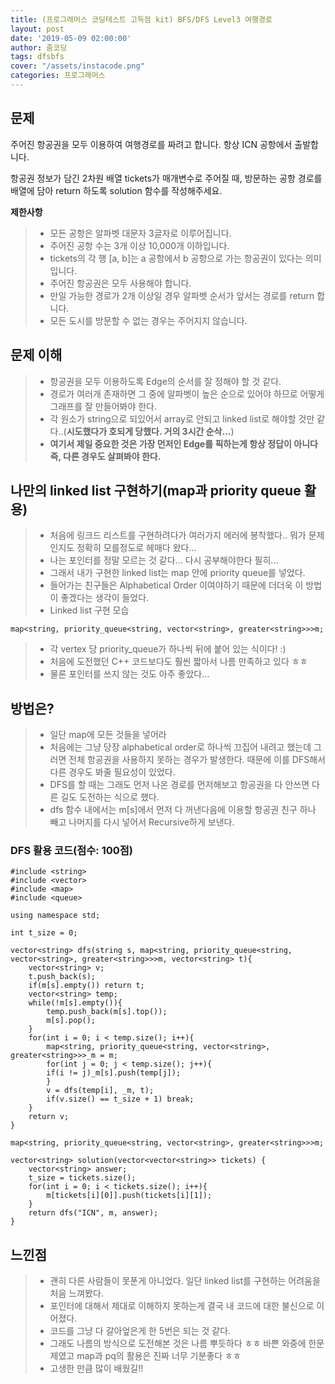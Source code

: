 ```yaml
---
title: (프로그래머스 코딩테스트 고득점 kit) BFS/DFS Level3 여행경로
layout: post
date: '2019-05-09 02:00:00'
author: 줌코딩
tags: dfsbfs
cover: "/assets/instacode.png"
categories: 프로그래머스
---
```

## 문제

주어진 항공권을 모두 이용하여 여행경로를 짜려고 합니다. 항상 ICN 공항에서 출발합니다.

항공권 정보가 담긴 2차원 배열 tickets가 매개변수로 주어질 때, 방문하는 공항 경로를 배열에 담아 return 하도록 solution 함수를 작성해주세요.


**제한사항**

>* 모든 공항은 알파벳 대문자 3글자로 이루어집니다.
>* 주어진 공항 수는 3개 이상 10,000개 이하입니다.
>* tickets의 각 행 [a, b]는 a 공항에서 b 공항으로 가는 항공권이 있다는 의미입니다.
>* 주어진 항공권은 모두 사용해야 합니다.
>* 만일 가능한 경로가 2개 이상일 경우 알파벳 순서가 앞서는 경로를 return 합니다.
>* 모든 도시를 방문할 수 없는 경우는 주어지지 않습니다.

## 문제 이해

>* 항공권을 모두 이용하도록 Edge의 순서를 잘 정해야 할 것 같다.
>* 경로가 여러개 존재하면 그 중에 알파벳이 높은 순으로 있어야 하므로 어떻게 그래프를 잘 만들어봐야 한다.
>* 각 원소가 string으로 되있어서 array로 안되고 linked list로 해야할 것만 같다..(**시도했다가 호되게 당했다. 거의 3시간 순삭...**)
>* **여기서 제일 중요한 것은 가장 먼저인 Edge를 픽하는게 항상 정답이 아니다 즉, 다른 경우도 살펴봐야 한다.**

## 나만의 linked list 구현하기(map과 priority queue 활용)

>* 처음에 링크드 리스트를 구현하려다가 여러가지 에러에 봉착했다.. 뭐가 문제인지도 정확히 모를정도로 헤매다 왔다...
>* 나는 포인터를 정말 모르는 것 같다... 다시 공부해야한다 필히...
>* 그래서 내가 구현한 linked list는 map 안에 priority queue를 넣었다.
>* 들어가는 친구들은 Alphabetical Order 이여야하기 때문에 더더욱 이 방법이 좋겠다는 생각이 들었다.
>* Linked list 구현 모습

    map<string, priority_queue<string, vector<string>, greater<string>>>m;

>* 각 vertex 당 priority_queue가 하나씩 뒤에 붙어 있는 식이다! :) 
>* 처음에 도전했던 C++ 코드보다도 훨씬 짧아서 나름 만족하고 있다 ㅎㅎ
>* 물론 포인터를 쓰지 않는 것도 아주 좋았다...

## 방법은?

>* 일단 map에 모든 것들을 넣어라
>* 처음에는 그냥 당장 alphabetical order로 하나씩 끄집어 내려고 했는데 그러면 전체 항공권을 사용하지 못하는 경우가 발생한다. 때문에 이를 DFS해서 다른 경우도 봐줄 필요성이 있었다.
>* DFS를 할 때는 그래도 먼저 나온 경로를 먼저해보고 항공권을 다 안쓰면 다른 길도 도전하는 식으로 했다.
>* dfs 함수 내에서는 m[s]에서 먼저 다 꺼낸다음에 이용할 항공권 친구 하나 빼고 나머지를 다시 넣어서 Recursive하게 보낸다.

### DFS 활용 코드(점수: 100점)

    #include <string>
    #include <vector>
    #include <map>
    #include <queue>

    using namespace std;

    int t_size = 0;

    vector<string> dfs(string s, map<string, priority_queue<string, vector<string>, greater<string>>>m, vector<string> t){
        vector<string> v;
        t.push_back(s);
        if(m[s].empty()) return t;
        vector<string> temp;
        while(!m[s].empty()){
            temp.push_back(m[s].top());
            m[s].pop();
        }
        for(int i = 0; i < temp.size(); i++){
            map<string, priority_queue<string, vector<string>, greater<string>>>_m = m;
            for(int j = 0; j < temp.size(); j++){
            if(i != j)_m[s].push(temp[j]); 
            }
            v = dfs(temp[i], _m, t);
            if(v.size() == t_size + 1) break;
        }
        return v;
    }

    map<string, priority_queue<string, vector<string>, greater<string>>>m;
    
    vector<string> solution(vector<vector<string>> tickets) {
        vector<string> answer;
        t_size = tickets.size();
        for(int i = 0; i < tickets.size(); i++){
            m[tickets[i][0]].push(tickets[i][1]);
        }
        return dfs("ICN", m, answer);
    }


## 느낀점

>* 괜히 다른 사람들이 못푼게 아니었다. 일단 linked list를 구현하는 어려움을 처음 느껴봤다.
>* 포인터에 대해서 제대로 이해하지 못하는게 결국 내 코드에 대한 불신으로 이어졌다.
>* 코드를 그냥 다 갈아엎은게 한 5번은 되는 것 같다.
>* 그래도 나름의 방식으로 도전해본 것은 나름 뿌듯하다 ㅎㅎ 바쁜 와중에 한문제였고 map과 pq의 활용은 진짜 너무 기분좋다 ㅎㅎ
>* 고생한 만큼 많이 배웠길!!
